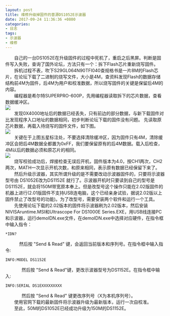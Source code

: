 ```yaml
---
layout: post
title: 维修升级掉固件的普源DS1052E示波器
date: 2017-09-24 11:36:36 +0800
categories:
- 日志
tags:
- 示波器
- 维修
---
```


　　自己的一台DS1052E在升级固件的过程中死机了，重启之后黑屏。判断是固件写入失败，查询了国外论坛，方法只有一个：拆下Flash芯片重新烧写固件。    
　　拆机过程不表，吹下S29GL064N90TFI040查规格书是一片8M的Flash芯片，在论坛下载了二进制的烧写文件，大小是4M，查资料发现Flash的数据存储结构前4M为固件，后4M为用户和校准数据，所以烧写固件的关键是保留后4M的内容。    
　　编程器是希尔特SUPERPRO-600P，先用编程器读取拆下的芯片数据，查看数据缓冲区。    
![](https://github.com/bh3nvn/bh3nvn.github.io/raw/master/image/2017/2017-09-24-01.jpg)    
　　发现0X4000地址后的数据已经丢失，只有前边的部分数据，与新下载固件对比发现程序入口地址的数据相同，初步判断论坛下载的固件没有问题。
先读取原芯片数据，再载入待烧写的固件文件，如下图。    
![](https://github.com/bh3nvn/bh3nvn.github.io/raw/master/image/2017/2017-09-24-02.jpg)    
　　关键在于上图五星标注处，不要选择清除缓冲区，因为固件只有4M，清除缓冲区会把后4M数据全都置为0xFF，我们要保留原有的后4M数据。载入后检查，4M以后的数据必须和原芯片的相同。    
![](https://github.com/bh3nvn/bh3nvn.github.io/raw/master/image/2017/2017-09-24-03.jpg)    
　　烧写校验成功后，焊接检查无误后开机，固件版本为4.0，按CH1两次，CH2两次，MATH一次显示开机次数，和原来相同，表示原有数据已经保留下来了。    
　　然后升级示波器，其实所谓升级的是不需要改动示波器固件的，只要将示波器型号由 DS1052E改为DS1152E 就行了。示波器开机时只要读到自己的型号是DS1152E，就会将150M带宽原本奉上。但是改型号这个操作只能在2.02版固件的机器上进行(2.01版固件不支持USB连电脑，这个已经亲身试验，据说2.02版以上固件禁止了改型号的功能)。为了改型号，需要安装两个软件和运行一个工具。        
　　先使用论坛下载的2.02版本的固件将示波器刷为2.02版本，然后安装NIVISAruntime.MSI和Ultrascope For DS1000E Series.EXE，用USB线连接PC和示波器，运行demoIDN.exe文件，在demoIDN.exe中选择对应硬件，在指令框中输入指令：    

    *IDN?    
    
　　然后按 "Send & Read" 键，会返回当前版本和序列号。在指令框中输入指令:    

    INFO:MODEL DS1152E    
       
　　然后按 "Send & Read"键，更改示波器型号为DS1152E。在指令框中输入:
     
    INFO:SERIAL DS1EXXXXXXXXX    
      
　　然后按 "Send & Read" 键更改序列号（X为本机序列号）。    
　　使用官网下载的最新固件将示波器升级为最新版本，运行一次自校准。    
　　至此，50M的DS1052E已经成功升级为150M的DS1152E。    



